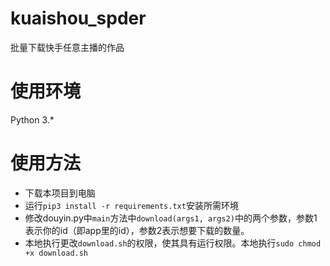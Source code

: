 # kuaishou_spder
批量下载快手任意主播的作品

# 使用环境
Python 3.*

# 使用方法
- 下载本项目到电脑
- 运行```pip3 install -r requirements.txt```安装所需环境
- 修改douyin.py中```main```方法中```download(args1, args2)```中的两个参数，参数1表示你的id（即app里的id），参数2表示想要下载的数量。
- 本地执行更改```download.sh```的权限，使其具有运行权限。本地执行```sudo chmod +x download.sh```
